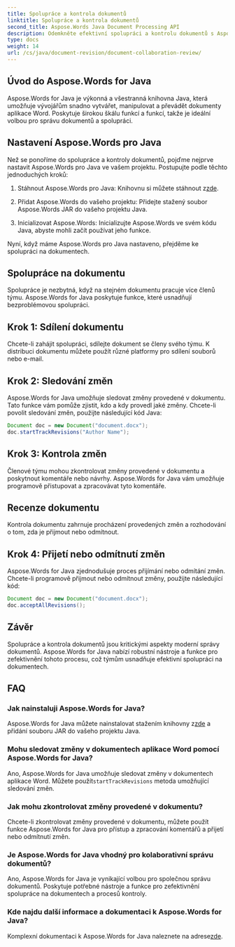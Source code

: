 ```yaml
---
title: Spolupráce a kontrola dokumentů
linktitle: Spolupráce a kontrola dokumentů
second_title: Aspose.Words Java Document Processing API
description: Odemkněte efektivní spolupráci a kontrolu dokumentů s Aspose.Words pro Java. Přečtěte si, jak sledovat změny, sdílet dokumenty a zjednodušit pracovní postupy.
type: docs
weight: 14
url: /cs/java/document-revision/document-collaboration-review/
---
```


## Úvod do Aspose.Words for Java

Aspose.Words for Java je výkonná a všestranná knihovna Java, která umožňuje vývojářům snadno vytvářet, manipulovat a převádět dokumenty aplikace Word. Poskytuje širokou škálu funkcí a funkcí, takže je ideální volbou pro správu dokumentů a spolupráci.

## Nastavení Aspose.Words pro Java

Než se ponoříme do spolupráce a kontroly dokumentů, pojďme nejprve nastavit Aspose.Words pro Java ve vašem projektu. Postupujte podle těchto jednoduchých kroků:

1.  Stáhnout Aspose.Words pro Java: Knihovnu si můžete stáhnout z[zde](https://releases.aspose.com/words/java/).

2. Přidat Aspose.Words do vašeho projektu: Přidejte stažený soubor Aspose.Words JAR do vašeho projektu Java.

3. Inicializovat Aspose.Words: Inicializujte Aspose.Words ve svém kódu Java, abyste mohli začít používat jeho funkce.

Nyní, když máme Aspose.Words pro Java nastaveno, přejděme ke spolupráci na dokumentech.

## Spolupráce na dokumentu

Spolupráce je nezbytná, když na stejném dokumentu pracuje více členů týmu. Aspose.Words for Java poskytuje funkce, které usnadňují bezproblémovou spolupráci.

## Krok 1: Sdílení dokumentu

Chcete-li zahájit spolupráci, sdílejte dokument se členy svého týmu. K distribuci dokumentu můžete použít různé platformy pro sdílení souborů nebo e-mail.

## Krok 2: Sledování změn

Aspose.Words for Java umožňuje sledovat změny provedené v dokumentu. Tato funkce vám pomůže zjistit, kdo a kdy provedl jaké změny. Chcete-li povolit sledování změn, použijte následující kód Java:

```java
Document doc = new Document("document.docx");
doc.startTrackRevisions("Author Name");
```

## Krok 3: Kontrola změn

Členové týmu mohou zkontrolovat změny provedené v dokumentu a poskytnout komentáře nebo návrhy. Aspose.Words for Java vám umožňuje programově přistupovat a zpracovávat tyto komentáře.

## Recenze dokumentu

Kontrola dokumentu zahrnuje procházení provedených změn a rozhodování o tom, zda je přijmout nebo odmítnout.

## Krok 4: Přijetí nebo odmítnutí změn

Aspose.Words for Java zjednodušuje proces přijímání nebo odmítání změn. Chcete-li programově přijmout nebo odmítnout změny, použijte následující kód:

```java
Document doc = new Document("document.docx");
doc.acceptAllRevisions();
```

## Závěr

Spolupráce a kontrola dokumentů jsou kritickými aspekty moderní správy dokumentů. Aspose.Words for Java nabízí robustní nástroje a funkce pro zefektivnění tohoto procesu, což týmům usnadňuje efektivní spolupráci na dokumentech.

## FAQ

### Jak nainstaluji Aspose.Words for Java?

 Aspose.Words for Java můžete nainstalovat stažením knihovny z[zde](https://releases.aspose.com/words/java/) a přidání souboru JAR do vašeho projektu Java.

### Mohu sledovat změny v dokumentech aplikace Word pomocí Aspose.Words for Java?

Ano, Aspose.Words for Java umožňuje sledovat změny v dokumentech aplikace Word. Můžete použít`startTrackRevisions` metoda umožňující sledování změn.

### Jak mohu zkontrolovat změny provedené v dokumentu?

Chcete-li zkontrolovat změny provedené v dokumentu, můžete použít funkce Aspose.Words for Java pro přístup a zpracování komentářů a přijetí nebo odmítnutí změn.

### Je Aspose.Words for Java vhodný pro kolaborativní správu dokumentů?

Ano, Aspose.Words for Java je vynikající volbou pro společnou správu dokumentů. Poskytuje potřebné nástroje a funkce pro zefektivnění spolupráce na dokumentech a procesů kontroly.

### Kde najdu další informace a dokumentaci k Aspose.Words for Java?

 Komplexní dokumentaci k Aspose.Words for Java naleznete na adrese[zde](https://reference.aspose.com/words/java/).